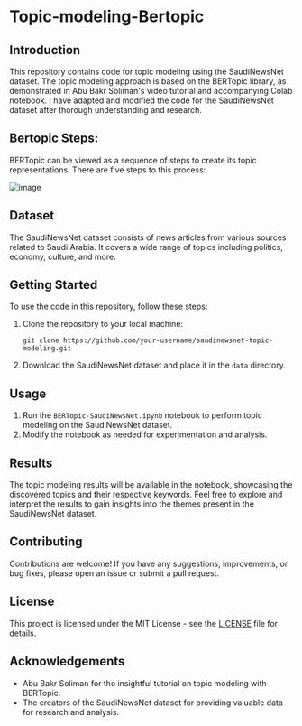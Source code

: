 # Topic-modeling-Bertopic

## Introduction
This repository contains code for topic modeling using the SaudiNewsNet dataset. The topic modeling approach is based on the BERTopic library, as demonstrated in Abu Bakr Soliman's video tutorial and accompanying Colab notebook. I have adapted and modified the code for the SaudiNewsNet dataset after thorough understanding and research.

## Bertopic Steps:
BERTopic can be viewed as a sequence of steps to create its topic representations. There are
five steps to this process:

![image](https://github.com/MahmoudHassanen99/Topic-modeling-Bertopic/assets/88080392/07062855-31e4-4fa6-b7fa-290a4667446f)


## Dataset
The SaudiNewsNet dataset consists of news articles from various sources related to Saudi Arabia. It covers a wide range of topics including politics, economy, culture, and more.

## Getting Started
To use the code in this repository, follow these steps:
1. Clone the repository to your local machine:
   ```
   git clone https://github.com/your-username/saudinewsnet-topic-modeling.git
   ```
2. Download the SaudiNewsNet dataset and place it in the `data` directory.

## Usage
1. Run the `BERTopic-SaudiNewsNet.ipynb` notebook to perform topic modeling on the SaudiNewsNet dataset.
2. Modify the notebook as needed for experimentation and analysis.

## Results
The topic modeling results will be available in the notebook, showcasing the discovered topics and their respective keywords. Feel free to explore and interpret the results to gain insights into the themes present in the SaudiNewsNet dataset.

## Contributing
Contributions are welcome! If you have any suggestions, improvements, or bug fixes, please open an issue or submit a pull request.

## License
This project is licensed under the MIT License - see the [LICENSE](LICENSE) file for details.

## Acknowledgements
- Abu Bakr Soliman for the insightful tutorial on topic modeling with BERTopic.
- The creators of the SaudiNewsNet dataset for providing valuable data for research and analysis.
